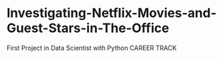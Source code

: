 # Investigating-Netflix-Movies-and-Guest-Stars-in-The-Office
First Project in Data Scientist with Python CAREER TRACK
